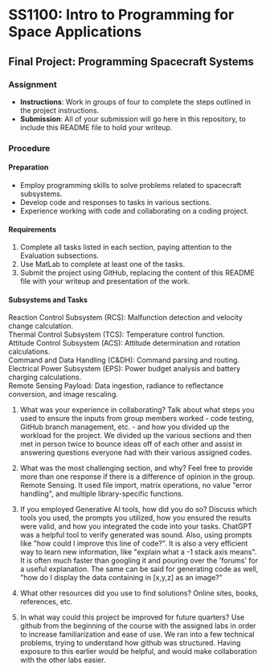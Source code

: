 # SS1100: Intro to Programming for Space Applications
## Final Project: Programming Spacecraft Systems

### Assignment
- **Instructions**: Work in groups of four to complete the steps outlined in the project instructions.
- **Submission**: All of your submission will go here in this repository, to include this README file to hold your writeup.

### Procedure
#### Preparation
- Employ programming skills to solve problems related to spacecraft subsystems.
- Develop code and responses to tasks in various sections.
- Experience working with code and collaborating on a coding project.

#### Requirements
1. Complete all tasks listed in each section, paying attention to the Evaluation subsections.
2. Use MatLab to complete at least one of the tasks.
3. Submit the project using GitHub, replacing the content of this README file with your writeup and presentation of the work.

#### Subsystems and Tasks
Reaction Control Subsystem (RCS): Malfunction detection and velocity change calculation.\
Thermal Control Subsystem (TCS): Temperature control function.\
Attitude Control Subsystem (ACS): Attitude determination and rotation calculations.\
Command and Data Handling (C&DH): Command parsing and routing.\
Electrical Power Subsystem (EPS): Power budget analysis and battery charging calculations.\
Remote Sensing Payload: Data ingestion, radiance to reflectance conversion, and image rescaling.

1. What was your experience in collaborating? Talk about what steps you used to ensure the
inputs from group members worked - code testing, GitHub branch management, etc. - and
how you divided up the workload for the project.
We divided up the various sections and then met in person twice to bounce ideas off of each other and assist in answering questions everyone had with their various assigned codes.

2. What was the most challenging section, and why? Feel free to provide more than one response
if there is a difference of opinion in the group. Remote Sensing.  It used file import, matrix operations, no value "error handling", and multiple library-specific functions.

3. If you employed Generative AI tools, how did you do so? Discuss which tools you used, the
prompts you utilized, how you ensured the results were valid, and how you integrated the code
into your tasks.
ChatGPT was a helpful tool to verify generated was sound.  Also, using prompts like "how could I improve this line of code?".  It is also a very efficient way to learn new information, like "explain what a -1 stack axis means".  It is often much faster than googling it and pouring over the 'forums' for a useful explanation.  The same can be said for generating code as well, "how do I display the data containing in [x,y,z] as an image?"

4. What other resources did you use to find solutions? Online sites, books, references, etc.

5. In what way could this project be improved for future quarters?
Use github from the beginning of the course with the assigned labs in order to increase familiarization and ease of use. We ran into a few technical problems, trying to understand how github was structured. Having exposure to this earlier would be helpful, and would make collaboration with the other labs easier. 


